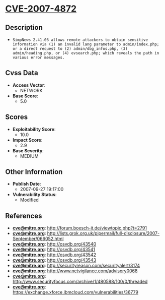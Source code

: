 
# [CVE-2007-4872](https://cve.mitre.org/cgi-bin/cvename.cgi?name=CVE-2007-4872)

## Description

- `SimpNews 2.41.03 allows remote attackers to obtain sensitive information via (1) an invalid lang parameter to admin/index.php; or a direct request to (2) admin/dbg_infos.php, (3) admin/heading.php, or (4) evsearch.php; which reveals the path in various error messages.`

## Cvss Data

- **Access Vector**:
  - NETWORK
- **Base Score**:
  - 5.0

## Scores

- **Exploitability Score**:
  - 10.0
- **Impact Score**:
  - 2.9
- **Base Severity**:
  - MEDIUM

## Other Information

- **Publish Date**:
  - 2007-09-27 19:17:00
- **Vulnerability Status**:
  - Modified

## References

- **cve@mitre.org**: http://forum.boesch-it.de/viewtopic.php?t=2791
- **cve@mitre.org**: http://lists.grok.org.uk/pipermail/full-disclosure/2007-September/066052.html
- **cve@mitre.org**: http://osvdb.org/43540
- **cve@mitre.org**: http://osvdb.org/43541
- **cve@mitre.org**: http://osvdb.org/43542
- **cve@mitre.org**: http://osvdb.org/43543
- **cve@mitre.org**: http://securityreason.com/securityalert/3174
- **cve@mitre.org**: http://www.netvigilance.com/advisory0068
- **cve@mitre.org**: http://www.securityfocus.com/archive/1/480588/100/0/threaded
- **cve@mitre.org**: https://exchange.xforce.ibmcloud.com/vulnerabilities/36779
